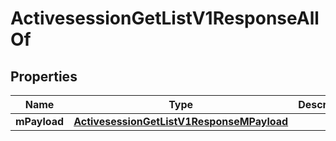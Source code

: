 

# ActivesessionGetListV1ResponseAllOf


## Properties

| Name | Type | Description | Notes |
|------------ | ------------- | ------------- | -------------|
|**mPayload** | [**ActivesessionGetListV1ResponseMPayload**](ActivesessionGetListV1ResponseMPayload.md) |  |  |



